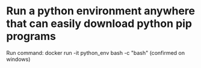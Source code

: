 # Run a python environment anywhere that can easily download python pip programs
Run command: docker run -it python_env bash -c "bash" (confirmed on windows)
